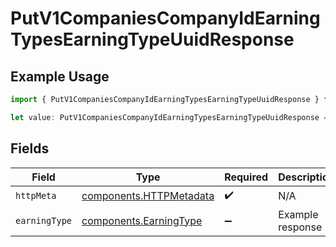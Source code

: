 # PutV1CompaniesCompanyIdEarningTypesEarningTypeUuidResponse

## Example Usage

```typescript
import { PutV1CompaniesCompanyIdEarningTypesEarningTypeUuidResponse } from "@gusto/embedded-api/models/operations/putv1companiescompanyidearningtypesearningtypeuuid.js";

let value: PutV1CompaniesCompanyIdEarningTypesEarningTypeUuidResponse = {};
```

## Fields

| Field                                                              | Type                                                               | Required                                                           | Description                                                        |
| ------------------------------------------------------------------ | ------------------------------------------------------------------ | ------------------------------------------------------------------ | ------------------------------------------------------------------ |
| `httpMeta`                                                         | [components.HTTPMetadata](../../models/components/httpmetadata.md) | :heavy_check_mark:                                                 | N/A                                                                |
| `earningType`                                                      | [components.EarningType](../../models/components/earningtype.md)   | :heavy_minus_sign:                                                 | Example response                                                   |